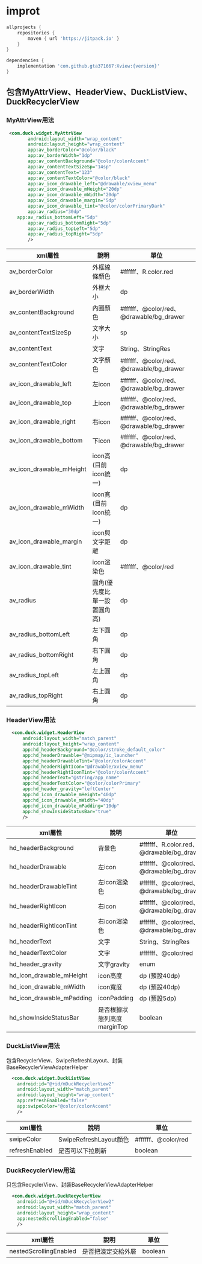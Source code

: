 # improt

```gradle
allprojects {
	repositories {
		maven { url 'https://jitpack.io' }
	}
}

dependencies {
	implementation 'com.github.gta371667:Xview:{version}'
}
```

## 包含MyAttrView、HeaderView、DuckListView、DuckRecyclerView

### MyAttrView用法
```xml
 <com.duck.widget.MyAttrView
        android:layout_width="wrap_content"
        android:layout_height="wrap_content"
        app:av_borderColor="@color/black"
        app:av_borderWidth="1dp"
        app:av_contentBackground="@color/colorAccent"
        app:av_contentTextSizeSp="14sp"
        app:av_contentText="123"
        app:av_contentTextColor="@color/black"
        app:av_icon_drawable_left="@drawable/xview_menu"
        app:av_icon_drawable_mHeight="20dp"
        app:av_icon_drawable_mWidth="20dp"
        app:av_icon_drawable_margin="5dp"
        app:av_icon_drawable_tint="@color/colorPrimaryDark"
        app:av_radius="30dp"
	app:av_radius_bottomLeft="5dp"
        app:av_radius_bottomRight="5dp"
        app:av_radius_topLeft="5dp"
        app:av_radius_topRight="5dp"
        />
```
| xml屬性 | 說明 | 單位 |
| --- | --- | --- |
| av_borderColor | 外框線條顏色 | #ffffff、R.color.red |
| av_borderWidth | 外框大小 | dp |
| av_contentBackground | 內圈顏色 | #ffffff、@color/red、@drawable/bg_drawer |
| av_contentTextSizeSp | 文字大小 | sp |
| av_contentText | 文字 | String、StringRes |
| av_contentTextColor | 文字顏色 | #ffffff、@color/red、@drawable/bg_drawer |
| av_icon_drawable_left | 左icon | #ffffff、@color/red、@drawable/bg_drawer |
| av_icon_drawable_top | 上icon | #ffffff、@color/red、@drawable/bg_drawer |
| av_icon_drawable_right | 右icon | #ffffff、@color/red、@drawable/bg_drawer |
| av_icon_drawable_bottom | 下icon | #ffffff、@color/red、@drawable/bg_drawer |
| av_icon_drawable_mHeight | icon高(目前icon統一) | dp |
| av_icon_drawable_mWidth | icon寬(目前icon統一) | dp |
| av_icon_drawable_margin | icon與文字距離 | dp |
| av_icon_drawable_tint | icon渲染色 | #ffffff、@color/red |
| av_radius | 圓角(優先度比單一設置圓角高) | dp |
| av_radius_bottomLeft | 左下圓角 | dp |
| av_radius_bottomRight | 右下圓角 | dp |
| av_radius_topLeft | 左上圓角 | dp |
| av_radius_topRight | 右上圓角 | dp |

### HeaderView用法
```xml
  <com.duck.widget.HeaderView
      android:layout_width="match_parent"
      android:layout_height="wrap_content"
      app:hd_headerBackground="@color/stroke_default_color"
      app:hd_headerDrawable="@mipmap/ic_launcher"
      app:hd_headerDrawableTint="@color/colorAccent"
      app:hd_headerRightIcon="@drawable/xview_menu"
      app:hd_headerRightIconTint="@color/colorAccent"
      app:hd_headerText="@string/app_name"
      app:hd_headerTextColor="@color/colorPrimary"
      app:hd_header_gravity="leftCenter"
      app:hd_icon_drawable_mHeight="40dp"
      app:hd_icon_drawable_mWidth="40dp"
      app:hd_icon_drawable_mPadding="10dp"
      app:hd_showInsideStatusBar="true"
      />
```
| xml屬性 | 說明 | 單位 |
| --- | --- | --- |
| hd_headerBackground | 背景色 | #ffffff、R.color.red、@drawable/bg_drawer |
| hd_headerDrawable | 左icon | #ffffff、@color/red、@drawable/bg_drawer |
| hd_headerDrawableTint | 左icon渲染色 | #ffffff、@color/red、@drawable/bg_drawer |
| hd_headerRightIcon | 右icon | #ffffff、@color/red、@drawable/bg_drawer |
| hd_headerRightIconTint | 右icon渲染色 | #ffffff、@color/red、@drawable/bg_drawer |
| hd_headerText | 文字 | String、StringRes |
| hd_headerTextColor | 文字 | #ffffff、@color/red |
| hd_header_gravity | 文字gravity | enum |
| hd_icon_drawable_mHeight | icon高度 | dp (預設40dp) |
| hd_icon_drawable_mWidth | icon寬度 | dp (預設40dp) |
| hd_icon_drawable_mPadding | iconPadding | dp (預設5dp) |
| hd_showInsideStatusBar | 是否根據狀態列高度marginTop | boolean |

### DuckListView用法
包含RecyclerView、SwipeRefreshLayout、封裝BaseRecyclerViewAdapterHelper
```xml
  <com.duck.widget.DuckListView
	android:id="@+id/mDuckRecyclerView2"
	android:layout_width="match_parent"
	android:layout_height="wrap_content"
	app:refreshEnabled="false"
	app:swipeColor="@color/colorAccent"
	/>
```
| xml屬性 | 說明 | 單位 |
| --- | --- | --- |
| swipeColor | SwipeRefreshLayout顏色 | #ffffff、@color/red |
| refreshEnabled | 是否可以下拉刷新 | boolean |

### DuckRecyclerView用法
只包含RecyclerView、封裝BaseRecyclerViewAdapterHelper
```xml
  <com.duck.widget.DuckRecyclerView
	android:id="@+id/mDuckRecyclerView2"
	android:layout_width="match_parent"
	android:layout_height="wrap_content"
	app:nestedScrollingEnabled="false"
	/>
```
| xml屬性 | 說明 | 單位 |
| --- | --- | --- |
| nestedScrollingEnabled | 是否把滾定交給外層 | boolean |
